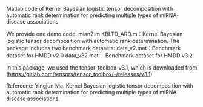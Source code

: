 Matlab code of Kernel Bayesian logistic tensor decomposition with automatic rank determination for predicting multiple types of miRNA-disease associations

We provide one demo code: mianZ.m
KBLTD_ARD.m：Kernel Bayesian logistic tensor decomposition with automatic rank determination.
The package includes two benchmark datasets:
data_v2.mat：Benchmark dataset for HMDD v2.0
data_v32.mat： Benchmark dataset for HMDD v3.2

In this package, we used the tensor_toolbox-v3.1, which is downloaded from (https://gitlab.com/tensors/tensor_toolbox/-/releases/v3.1)

Referecne: Yingjun Ma. Kernel Bayesian logistic tensor decomposition with automatic rank determination for predicting multiple types of miRNA-disease associations.